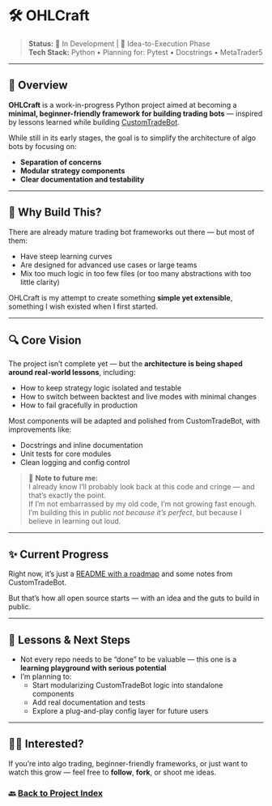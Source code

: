 # 🛠️ OHLCraft

> **Status:** 🧪 In Development | 🎯 Idea-to-Execution Phase  
> **Tech Stack:** Python • Planning for: Pytest • Docstrings • MetaTrader5

---

## 🧾 Overview

**OHLCraft** is a work-in-progress Python project aimed at becoming a **minimal, beginner-friendly framework for building trading bots** — inspired by lessons learned while building [CustomTradeBot](../portfolio/custom-trade-bot/overview.md).

While still in its early stages, the goal is to simplify the architecture of algo bots by focusing on:
- **Separation of concerns**
- **Modular strategy components**
- **Clear documentation and testability**

---

## 🤔 Why Build This?

There are already mature trading bot frameworks out there — but most of them:
- Have steep learning curves
- Are designed for advanced use cases or large teams
- Mix too much logic in too few files (or too many abstractions with too little clarity)

OHLCraft is my attempt to create something **simple yet extensible**, something I wish existed when I first started.

---

## 🔍 Core Vision

The project isn’t complete yet — but the **architecture is being shaped around real-world lessons**, including:
- How to keep strategy logic isolated and testable
- How to switch between backtest and live modes with minimal changes
- How to fail gracefully in production

Most components will be adapted and polished from CustomTradeBot, with improvements like:
- Docstrings and inline documentation
- Unit tests for core modules
- Clean logging and config control

> 🧠 **Note to future me:**  
> I already know I’ll probably look back at this code and cringe — and that’s exactly the point.  
> If I’m not embarrassed by my old code, I’m not growing fast enough.  
> I’m building this in public *not because it’s perfect*, but because I believe in learning out loud.

---

## ✨ Current Progress

Right now, it’s just a [README with a roadmap](https://github.com/SamEag1e/OHLCraft) and some notes from CustomTradeBot.

But that’s how all open source starts — with an idea and the guts to build in public.

---

## 🧠 Lessons & Next Steps

- Not every repo needs to be “done” to be valuable — this one is a **learning playground with serious potential**
- I’m planning to:
  - Start modularizing CustomTradeBot logic into standalone components
  - Add real documentation and tests
  - Explore a plug-and-play config layer for future users

---

## 🙋‍♂️ Interested?

If you’re into algo trading, beginner-friendly frameworks, or just want to watch this grow — feel free to **follow**, **fork**, or shoot me ideas.


### 🔙 [Back to Project Index](../README.md)
